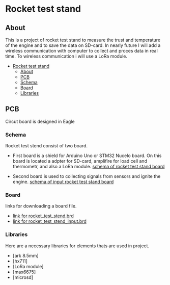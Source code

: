 # Rocket test stand

## About
This is a project of rocket test stand to measure the trust and temperature of the engine and to save the data on SD-card. In nearly future I will add a wireless communication with computer to collect and proces data in real time. To wireless communication i will use a LoRa module.

- [Rocket test stand](#rocket-test-stand)
  * [About](#about)
  *  [PCB](#pcb)
    + [Schema](#schema)
    + [Board](#board)
    + [Libraries](#libraries)




## PCB
Circut board is designed in Eagle

### Schema
 Rocket test stend consist of two board.
 - First board is a shield for Arduino Uno or STM32 Nucelo board. On this board is located a adpter for SD-card, amplifire for load cell and thermometr, and also a LoRa module.
[schema of rocket test stand board]()

- Second board is used to collecting signals from sensors and ignite the engine.
[schema of input rocket test stand board]()

### Board
links for downloading a board file.
- [link for rocket_test_stend.brd]()
- [link for rocket_test_stend_input.brd]()

### Libraries
Here are a necessary libraries for elements thats are used in project.
- [ark 8.5mm]
- [hx711]
- [LoRa module]
- [max6675]
- [microsd]
